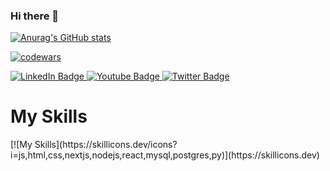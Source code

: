 ### Hi there 👋



[![Anurag's GitHub stats](https://github-readme-stats.vercel.app/api?username=denisamirov)](https://github-readme-stats.vercel.app/api?username=denisamirov&hide=contribs,prs)


[![codewars](https://www.codewars.com/users/denisamirov/badges/large)](https://www.codewars.com/users/denisamirov)



<div id="badges" alingn="center">
  <a href="https://web.telegram.org/k/#@Denis_goto">
    <img src="https://img.shields.io/badge/Telegram-blue?style=for-the-badge&logo=telegram&logoColor=white" alt="LinkedIn Badge"/>
  </a>
  <a href="https://kazan.hh.ru/resume/58281a32ff09908ece0039ed1f48746b664d76">
    <img src="https://img.shields.io/badge/HeadHunter-red?style=for-the-badge&logo=HeadHunter&logoColor=white" alt="Youtube Badge"/>
  </a>
  <a href="https://codepen.io/DenisAmirovSS">
    <img src="https://img.shields.io/badge/Codepen-green?style=for-the-badge&logo=Codepen&logoColor=green" alt="Twitter Badge"/>
  </a>
</div>


<div>
<h1>My Skills</h1>
[![My Skills](https://skillicons.dev/icons?i=js,html,css,nextjs,nodejs,react,mysql,postgres,py)](https://skillicons.dev)
</div>